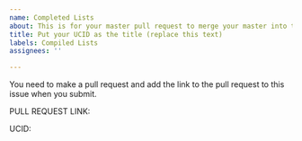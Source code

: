 ```yaml
---
name: Completed Lists
about: This is for your master pull request to merge your master into this repo.
title: Put your UCID as the title (replace this text)
labels: Compiled Lists
assignees: ''

---
```


You need to make a pull request and add the link to the pull request to this issue when you submit.  

PULL REQUEST LINK:

UCID:

